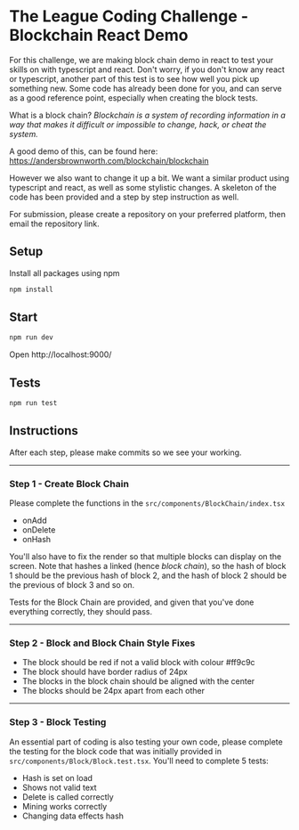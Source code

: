 # The League Coding Challenge - Blockchain React Demo
For this challenge, we are making block chain demo in react to test your skills on with typescript and react. Don't worry, if you don't know any react or typescript, another part of this test is to see how well you pick up something new. Some code has already been done for you, and can serve as a good reference point, especially when creating the block tests.

What is a block chain? *Blockchain is a system of recording information in a way that makes it difficult or impossible to change, hack, or cheat the system.*

A good demo of this, can be found here: https://andersbrownworth.com/blockchain/blockchain

However we also want to change it up a bit. We want a similar product using typescript and react, as well as some stylistic changes. A skeleton of the code has been provided and a step by step instruction as well.

For submission, please create a repository on your preferred platform, then email the repository link.

## Setup
Install all packages using npm
```bash
npm install
```

## Start
```bash
npm run dev
```
Open http://localhost:9000/

## Tests
```bash
npm run test
```
## Instructions
After each step, please make commits so we see your working.

---
### Step 1 - Create Block Chain
Please complete the functions in the `src/components/BlockChain/index.tsx`
- onAdd
- onDelete
- onHash

You'll also have to fix the render so that multiple blocks can display on the screen. Note that hashes a linked (hence *block chain*), so the hash of block 1 should be the previous hash of block 2, and the hash of block 2 should be the previous of block 3 and so on. 

Tests for the Block Chain are provided, and given that you've done everything correctly, they should pass.

---
### Step 2 - Block and Block Chain Style Fixes
- The block should be red if not a valid block with colour #ff9c9c
- The block should have border radius of 24px
- The blocks in the block chain should be aligned with the center
- The blocks should be 24px apart from each other

---
### Step 3 - Block Testing
An essential part of coding is also testing your own code, please complete the testing for the block code that was initially provided in `src/components/Block/Block.test.tsx`. You'll need to complete 5 tests:
- Hash is set on load
- Shows not valid text
- Delete is called correctly
- Mining works correctly
- Changing data effects hash